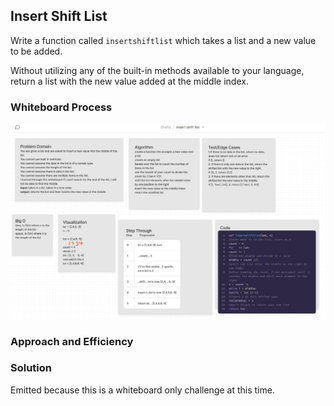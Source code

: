## Insert Shift List

Write a function called `insertshiftlist` which takes a list and a new value to be added.

Without utilizing any of the built-in methods available to your language, return a list with the new value added at the middle index.

### Whiteboard Process

![insert shift list whiteboard](Code-Challenge-02.jpg)

### Approach and Efficiency


### Solution

Emitted because this is a whiteboard only challenge at this time.
